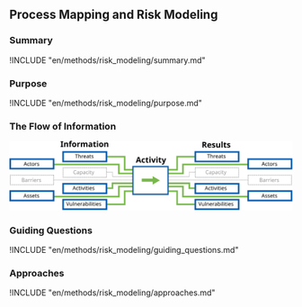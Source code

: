 ## Process Mapping and Risk Modeling

### Summary
!INCLUDE "en/methods/risk_modeling/summary.md"

### Purpose
!INCLUDE "en/methods/risk_modeling/purpose.md"

### The Flow of Information
![Risk Modeling Information Flow](en/images/info_flows/risk_modeling.svg)

### Guiding Questions
!INCLUDE "en/methods/risk_modeling/guiding_questions.md"

### Approaches
!INCLUDE "en/methods/risk_modeling/approaches.md"
